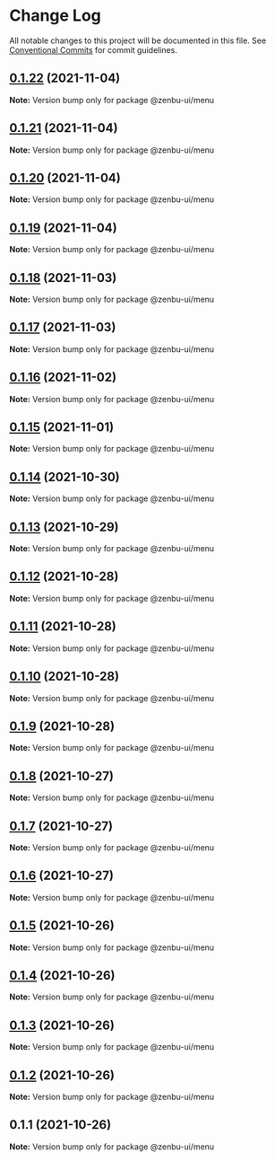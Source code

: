 # Change Log

All notable changes to this project will be documented in this file.
See [Conventional Commits](https://conventionalcommits.org) for commit guidelines.

## [0.1.22](https://github.com/KodepandaID/zenbu-ui/compare/@zenbu-ui/menu@0.1.21...@zenbu-ui/menu@0.1.22) (2021-11-04)

**Note:** Version bump only for package @zenbu-ui/menu





## [0.1.21](https://github.com/KodepandaID/zenbu-ui/compare/@zenbu-ui/menu@0.1.20...@zenbu-ui/menu@0.1.21) (2021-11-04)

**Note:** Version bump only for package @zenbu-ui/menu





## [0.1.20](https://github.com/KodepandaID/zenbu-ui/compare/@zenbu-ui/menu@0.1.19...@zenbu-ui/menu@0.1.20) (2021-11-04)

**Note:** Version bump only for package @zenbu-ui/menu





## [0.1.19](https://github.com/KodepandaID/zenbu-ui/compare/@zenbu-ui/menu@0.1.18...@zenbu-ui/menu@0.1.19) (2021-11-04)

**Note:** Version bump only for package @zenbu-ui/menu





## [0.1.18](https://github.com/KodepandaID/zenbu-ui/compare/@zenbu-ui/menu@0.1.17...@zenbu-ui/menu@0.1.18) (2021-11-03)

**Note:** Version bump only for package @zenbu-ui/menu





## [0.1.17](https://github.com/KodepandaID/zenbu-ui/compare/@zenbu-ui/menu@0.1.16...@zenbu-ui/menu@0.1.17) (2021-11-03)

**Note:** Version bump only for package @zenbu-ui/menu





## [0.1.16](https://github.com/KodepandaID/zenbu-ui/compare/@zenbu-ui/menu@0.1.15...@zenbu-ui/menu@0.1.16) (2021-11-02)

**Note:** Version bump only for package @zenbu-ui/menu





## [0.1.15](https://github.com/KodepandaID/zenbu-ui/compare/@zenbu-ui/menu@0.1.14...@zenbu-ui/menu@0.1.15) (2021-11-01)

**Note:** Version bump only for package @zenbu-ui/menu





## [0.1.14](https://github.com/KodepandaID/zenbu-ui/compare/@zenbu-ui/menu@0.1.13...@zenbu-ui/menu@0.1.14) (2021-10-30)

**Note:** Version bump only for package @zenbu-ui/menu





## [0.1.13](https://github.com/KodepandaID/zenbu-ui/compare/@zenbu-ui/menu@0.1.12...@zenbu-ui/menu@0.1.13) (2021-10-29)

**Note:** Version bump only for package @zenbu-ui/menu





## [0.1.12](https://github.com/KodepandaID/zenbu-ui/compare/@zenbu-ui/menu@0.1.11...@zenbu-ui/menu@0.1.12) (2021-10-28)

**Note:** Version bump only for package @zenbu-ui/menu





## [0.1.11](https://github.com/KodepandaID/zenbu-ui/compare/@zenbu-ui/menu@0.1.10...@zenbu-ui/menu@0.1.11) (2021-10-28)

**Note:** Version bump only for package @zenbu-ui/menu





## [0.1.10](https://github.com/KodepandaID/zenbu-ui/compare/@zenbu-ui/menu@0.1.9...@zenbu-ui/menu@0.1.10) (2021-10-28)

**Note:** Version bump only for package @zenbu-ui/menu





## [0.1.9](https://github.com/KodepandaID/zenbu-ui/compare/@zenbu-ui/menu@0.1.8...@zenbu-ui/menu@0.1.9) (2021-10-28)

**Note:** Version bump only for package @zenbu-ui/menu





## [0.1.8](https://github.com/KodepandaID/zenbu-ui/compare/@zenbu-ui/menu@0.1.7...@zenbu-ui/menu@0.1.8) (2021-10-27)

**Note:** Version bump only for package @zenbu-ui/menu





## [0.1.7](https://github.com/KodepandaID/zenbu-ui/compare/@zenbu-ui/menu@0.1.6...@zenbu-ui/menu@0.1.7) (2021-10-27)

**Note:** Version bump only for package @zenbu-ui/menu





## [0.1.6](https://github.com/KodepandaID/zenbu-ui/compare/@zenbu-ui/menu@0.1.5...@zenbu-ui/menu@0.1.6) (2021-10-27)

**Note:** Version bump only for package @zenbu-ui/menu





## [0.1.5](https://github.com/KodepandaID/zenbu-ui/compare/@zenbu-ui/menu@0.1.4...@zenbu-ui/menu@0.1.5) (2021-10-26)

**Note:** Version bump only for package @zenbu-ui/menu





## [0.1.4](https://github.com/KodepandaID/zenbu-ui/compare/@zenbu-ui/menu@0.1.3...@zenbu-ui/menu@0.1.4) (2021-10-26)

**Note:** Version bump only for package @zenbu-ui/menu





## [0.1.3](https://github.com/KodepandaID/zenbu-ui/compare/@zenbu-ui/menu@0.1.2...@zenbu-ui/menu@0.1.3) (2021-10-26)

**Note:** Version bump only for package @zenbu-ui/menu





## [0.1.2](https://github.com/KodepandaID/zenbu-ui/compare/@zenbu-ui/menu@0.1.1...@zenbu-ui/menu@0.1.2) (2021-10-26)

**Note:** Version bump only for package @zenbu-ui/menu





## 0.1.1 (2021-10-26)

**Note:** Version bump only for package @zenbu-ui/menu
